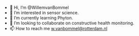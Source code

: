 - 👋 Hi, I’m @WillemvanBommel
- 👀 I’m interested in sensor science.
- 🌱 I’m currently learning Phyton.
- 💞️ I’m looking to collaborate on constructive health monitoring.
- 📫 How to reach me w.vanbommel@rotterdam.nl

<!---
WillemvanBommel/WillemvanBommel is a ✨ special ✨ repository because its `README.md` (this file) appears on your GitHub profile.
You can click the Preview link to take a look at your changes.
--->

